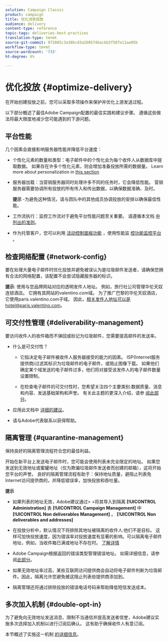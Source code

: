 ```yaml
---
solution: Campaign Classic
product: campaign
title: 优化消息投放
audience: delivery
content-type: reference
topic-tags: deliveries-best-practices
translation-type: tm+mt
source-git-commit: 972885c3a38bcd3a260574bacbb3f507e11ae05b
workflow-type: tm+mt
source-wordcount: '733'
ht-degree: 6%

---
```



# 优化投放 {#optimize-delivery}

在开始创建投放之前，您可以采取多项操作来保护并优化上游发送过程。

以下部分概述了最佳Adobe Campaign配置的最佳实践和建议步骤。 遵循这些做法将最大限度地减少您可能遇到的下游问题。

## 平台性能

几个因素会直接影响服务器性能并降低平台速度：

* 个性化元素的数量和类型：电子邮件中的个性化会为每个收件人从数据库中提取数据。 如果存在许多个性化元素，则会增加准备投放所需的数据量。  Learn more about personalization in [this section](../../delivery/using/about-personalization.md)

* 服务器加载：当营销服务器同时处理许多不同的任务时，它会降低性能。 营销服务器需要协调所有投放的所有传入和传出数据，以确保数据准确、及时。

   **提示** -为避免这种情况，请与团队中的其他成员协调投放的安排以确保最佳性能。

* 工作流执行：监控工作流对于避免平台性能问题至关重要。 请遵循本文档 [中列出的准则](../../workflow/using/workflow-best-practices.md#execution-and-performance)。

* 作为托管客户，您可以利用 [活动控制面板功能](https://docs.adobe.com/content/help/en/control-panel/using/discover-control-panel/key-features.html) ，使用性能监 [控功能监控平台](https://docs.adobe.com/content/help/en/control-panel/using/performance-monitoring/about-performance-monitoring.html) 。

## 检查网络配置 {#network-config}

要在处理大量电子邮件时优化投放并避免被误认为是垃圾邮件发送者，请确保您拥有合法的网络配置，该配置不会尝试隐藏服务器的标识。

**提示**: 使用与您品牌网站对应的透明发件人地址。 例如，旅行社公司管理华伦天奴连锁酒店。 它拥有其网站的valentino.com域。 为了推广巴黎的华伦天奴酒店，它使用paris.valentino.com子域。 因此，相关发件人地址可以是hotel@paris.valentino.com。

## 可交付性管理 {#deliverability-management}

要访问收件人的收件箱而不弹回或标记为垃圾邮件，您需要提高邮件的发送率。

* 什么是可交付性？

   * 它指决定电子邮件被收件人服务器接受的能力的因素。 ISP(Internet服务提供商)过滤其标识为垃圾邮件的电子邮件，或阻止图像下载。 如果他们确定某个域发送的电子邮件过多，他们将对接受该发件人的电子邮件数量设置限制。

   * 在检查电子邮件的可交付性时，您希望关注四个主要类别:数据质量、消息和内容、发送基础架构和声誉。 有关此主题的更深入介绍，请参 [阅此部分](../../delivery/using/about-deliverability.md)。

* 应用此文档中 [详细的建议](../../delivery/using/deliverability-key-points.md)。

* 请与Adobe代表联系以获得帮助。

## 隔离管理 {#quarantine-management}

保持良好的隔离管理流程符合您的最佳利益。

开始在新平台上发送电子邮件时，您可能会使用列表未完全限定的地址。 如果您发送到无效地址或蜜罐地址（仅为欺骗垃圾邮件发送者而创建的邮箱），这将开始您平台的声誉。 良好的隔离管理流程有助于：保持地址质量，避阻止列表免Internet访问提供商的，并降低错误率，加快投放和吞吐量。

**提示**

* 如果列表的地址无效，Adobe建议通过> >将其导入到隔离 **[!UICONTROL Administration]** 表 **[!UICONTROL Campaign Management]** 中 **[!UICONTROL Non deliverables Management]** 。 **[!UICONTROL Non deliverables and addresses]**

* 在投放分析中，默认情况下将排除其地址被隔离的收件人:他们不是目标。 这样可加快投放速度，因为错误率对投放速度有显著的影响。可以隔离电子邮件地址，例如，当收件箱已满或地址不存在时。 [了解详情](#identifying-quarantined-addresses-for-a-delivery)

* Adobe Campaign根据返回的错误类型管理错误地址。 如需详细信息，请参阅[此部分](../../delivery/using/understanding-quarantine-management.md)。


* 如果无效地址率过高，某些互联网访问提供商会自动将电子邮件判断为垃圾邮件。因此，隔离允许您避免被这阻止列表些提供商添加到。

* 隔离管理还将通过排除投放的错误电话号码来帮助降低短信发送成本。

## 多次加入机制 {#double-opt-in}

为了避免向无效地址发送消息、限制不当通信并提高发送者信誉，Adobe建议实施多次选择加入机制以进行订阅后确认。 这有助于确保收件人有意订阅。

本节概述了实施这一机制 [的详细信息](../../web/using/use-cases--web-forms.md)。
